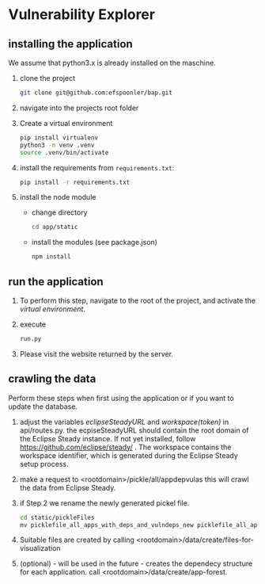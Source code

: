 # Vulnerability Explorer

## installing the application

We assume that python3.x is already installed on the maschine.

1. clone the project

    ```bash
    git clone git@github.com:efspoonler/bap.git 
    ```

2. navigate into the projects root folder
3. Create a virtual environment

    ```bash
    pip install virtualenv
    python3 -m venv .venv
    source .venv/bin/activate
    ```

4. install the requirements from `requirements.txt`:

    ```bash
    pip install -r requirements.txt
    ```


5. install the node module
    - change directory

        ```bash
        cd app/static
        ```

    - install the modules (see package.json)

        ```bash
        npm install
        ```

## run the application

1. To perform this step, navigate to the root of the project, and activate the *virtual environment*.

2. execute

    ```bash
    run.py
    ```

3. Please visit the website returned by the server.

## crawling the data

Perform these steps when first using the application or if you want to update the database.

1. adjust the variables *eclipseSteadyURL* and *workspace(token)* in api/routes.py. the ecpiseSteadyURL should contain the root domain of the Eclipse Steady instance. If not yet installed, follow https://github.com/eclipse/steady/ . The workspace contains the workspace identifier, which is generated during the Eclipse Steady setup process.

2. make a request to \<rootdomain>/pickle/all/appdepvulas
  this will crawl the data from Eclipse Steady.

3. if Step 2 we rename the newly generated pickel file.

    ```bash
    cd static/pickleFiles
    mv picklefile_all_apps_with_deps_and_vulndeps_new picklefile_all_apps_with_deps_and_vulndeps
    ```

4. Suitable files are created by calling \<rootdomain>/data/create/files-for-visualization

5. (optional) - will be used in the future - creates the dependecy structure for each application. call \<rootdomain>/data/create/app-forest.
